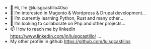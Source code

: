 - 👋 Hi, I’m @luisgcastillo40so
- 👀 I’m interested in Magento & Wordpress & Drupal development...
- 🌱 I’m currently learning Python, Rust and many other...
- 💞️ I’m looking to collaborate on Php and other projects...
- 📫 How to reach me by linkedin https://www.linkedin.com/in/luisgcastillo/ ...
- My other profile in github https://github.com/luisgcastillos

<!---
luisgcastillo40so/luisgcastillo40so is a ✨ special ✨  repository because its `README.md` (this file) appears on your GitHub profile.
You can click the Preview link to take a look at your changes.
--->
